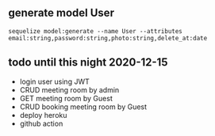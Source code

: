 ## generate model User

`sequelize model:generate --name User --attributes email:string,password:string,photo:string,delete_at:date`

## todo until this night 2020-12-15

- login user using JWT
- CRUD meeting room by admin
- GET meeting room by Guest
- CRUD booking meeting room by Guest
- deploy heroku
- github action
